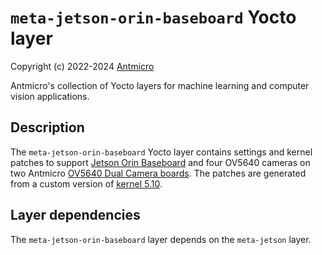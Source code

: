 # `meta-jetson-orin-baseboard` Yocto layer

Copyright (c) 2022-2024 [Antmicro](https://www.antmicro.com)

Antmicro's collection of Yocto layers for machine learning and computer vision applications.

## Description

The `meta-jetson-orin-baseboard` Yocto layer contains settings and kernel patches to support [Jetson Orin Baseboard](https://github.com/antmicro/jetson-orin-baseboard) and four OV5640 cameras on two Antmicro [OV5640 Dual Camera boards](https://github.com/antmicro/ov5640-dual-camera-board).
The patches are generated from a custom version of [kernel 5.10](https://github.com/antmicro/antmicro-jetson-orin-baseboard-kernel-5-10).

## Layer dependencies

The `meta-jetson-orin-baseboard` layer depends on the `meta-jetson` layer.
